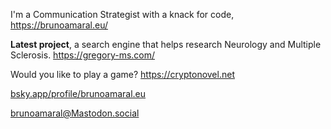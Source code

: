 I'm a Communication Strategist with a knack for code, https://brunoamaral.eu/

**Latest project**, a search engine that helps research Neurology and Multiple Sclerosis. https://gregory-ms.com/

Would you like to play a game? https://cryptonovel.net

<a rel="me" href="https://bsky.app/profile/brunoamaral.eu">bsky.app/profile/brunoamaral.eu</a>

<a rel="me" href="https://mastodon.social/@brunoamaral">brunoamaral@Mastodon.social</a>
